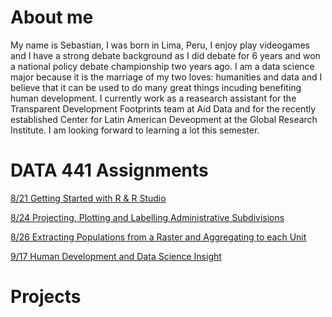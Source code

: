 # About me
My name is Sebastian, I was born in Lima, Peru, I enjoy play videogames and I have a strong debate background as I did debate for 6 years and won a national policy debate championship two years ago. I am a data science major because it is the marriage of my two loves: humanities and data and I believe that it can be used to do many great things incuding benefiting human development. I currently work as a reasearch assistant for the Transparent Development Footprints team at Aid Data and for the recently established Center for Latin American Deveopment at the Global Research Institute. I am looking forward to learning a lot this semester.



# DATA 441 Assignments

[8/21 Getting Started with R & R Studio](8-21_Getting_Started_with_R_&_R_Studio.md)

[8/24 Projecting, Plotting and Labelling Administrative Subdivisions](8-24_Projecting,_Plotting_and_Labelling_Administrative_Subdivisions.md)

[8/26 Extracting Populations from a Raster and Aggregating to each Unit](8-25_Raster.md)

[9/17 Human Development and Data Science Insight](9-17_HD_and_DS_Insight.md)

# Projects
